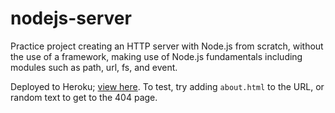 # nodejs-server

Practice project creating an HTTP server with Node.js from scratch, without the use of a framework, making use of Node.js fundamentals including modules such as path, url, fs, and event.

Deployed to Heroku; [view here](https://pacific-wildwood-87458.herokuapp.com/). To test, try adding `about.html` to the URL, or random text to get to the 404 page.
